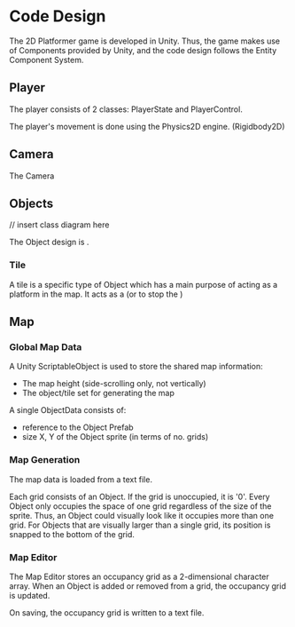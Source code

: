 # Code Design

The 2D Platformer game is developed in Unity. Thus, the game makes use of Components provided by Unity, and the code design follows the Entity Component System.

## Player

The player consists of 2 classes: PlayerState and PlayerControl.

The player's movement is done using the Physics2D engine. (Rigidbody2D)

## Camera

The Camera

## Objects

// insert class diagram here

The Object design is .

### Tile

A tile is a specific type of Object which has a main purpose of acting as a platform in the map. It acts as a (or to stop the )

## Map

### Global Map Data

A Unity ScriptableObject is used to store the shared map information:
- The map height (side-scrolling only, not vertically)
- The object/tile set for generating the map

A single ObjectData consists of:
- reference to the Object Prefab
- size X, Y of the Object sprite (in terms of no. grids)

### Map Generation

The map data is loaded from a text file.

Each grid consists of an Object. If the grid is unoccupied, it is '0'. Every Object only occupies the space of one grid regardless of the size of the sprite. Thus, an Object could visually look like it occupies more than one grid. For Objects that are visually larger than a single grid, its position is snapped to the bottom of the grid.

### Map Editor

The Map Editor stores an occupancy grid as a 2-dimensional character array. When an Object is added or removed from a grid, the occupancy grid is updated.

On saving, the occupancy grid is written to a text file.